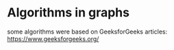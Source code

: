 # Algorithms in graphs

some algorithms were based on GeeksforGeeks articles:
https://www.geeksforgeeks.org/
